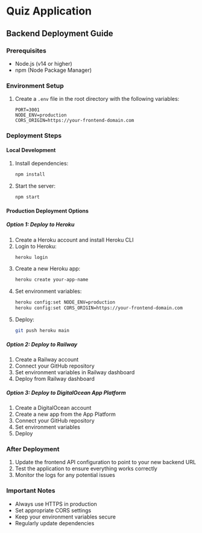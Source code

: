 # Quiz Application

## Backend Deployment Guide

### Prerequisites

- Node.js (v14 or higher)
- npm (Node Package Manager)

### Environment Setup

1. Create a `.env` file in the root directory with the following variables:
   ```
   PORT=3001
   NODE_ENV=production
   CORS_ORIGIN=https://your-frontend-domain.com
   ```

### Deployment Steps

#### Local Development

1. Install dependencies:
   ```bash
   npm install
   ```
2. Start the server:
   ```bash
   npm start
   ```

#### Production Deployment Options

##### Option 1: Deploy to Heroku

1. Create a Heroku account and install Heroku CLI
2. Login to Heroku:
   ```bash
   heroku login
   ```
3. Create a new Heroku app:
   ```bash
   heroku create your-app-name
   ```
4. Set environment variables:
   ```bash
   heroku config:set NODE_ENV=production
   heroku config:set CORS_ORIGIN=https://your-frontend-domain.com
   ```
5. Deploy:
   ```bash
   git push heroku main
   ```

##### Option 2: Deploy to Railway

1. Create a Railway account
2. Connect your GitHub repository
3. Set environment variables in Railway dashboard
4. Deploy from Railway dashboard

##### Option 3: Deploy to DigitalOcean App Platform

1. Create a DigitalOcean account
2. Create a new app from the App Platform
3. Connect your GitHub repository
4. Set environment variables
5. Deploy

### After Deployment

1. Update the frontend API configuration to point to your new backend URL
2. Test the application to ensure everything works correctly
3. Monitor the logs for any potential issues

### Important Notes

- Always use HTTPS in production
- Set appropriate CORS settings
- Keep your environment variables secure
- Regularly update dependencies
